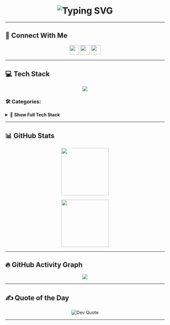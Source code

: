 <h1 align="center">
  <img src="https://readme-typing-svg.herokuapp.com?font=Source+Code+Pro&size=30&duration=4000&pause=1000&color=8A2BE2&center=true&vCenter=true&width=600&lines=✨+Hi,+I'm+Aarushi+Shetty+✨;💻+Passionate+Developer;🌱+Learning+Machine+Learning;🌍+Loves+Open+Source" alt="Typing SVG" />
</h1>



---

## 🔗 Connect With Me
<p align="center">
  <a href="https://instagram.com/aarushi._.shetty" target="_blank"><img src="https://img.shields.io/badge/Instagram-%23E4405F.svg?logo=Instagram&logoColor=white" height="30"/></a>
  <a href="https://linkedin.com/in/aarushi-vshetty-ac123103042204" target="_blank"><img src="https://img.shields.io/badge/LinkedIn-%230077B5.svg?logo=linkedin&logoColor=white" height="30"/></a>
  <a href="mailto:shetty@gmail.com"><img src="https://img.shields.io/badge/Email-D14836?logo=gmail&logoColor=white" height="30"/></a>
</p>

---

## 💻 Tech Stack
<p align="center">
<img src="https://skillicons.dev/icons?i=python,java,cpp,kotlin,html,css,js,ts,react,nextjs,nodejs,vue,tailwind,bootstrap,express,mysql,mongodb,ruby,postgresql,aws,azure,docker,git,github" />
</p>

### 🛠️ Categories:
<details>
<summary>📜 <b>Show Full Tech Stack</b></summary>

✔ **Languages:**  
C, C++, Python, Java, Kotlin, Ruby, Go, TypeScript, JavaScript, R

✔ **Frameworks & Libraries:**  
React, Next.js, Vue.js, Angular, TailwindCSS, Bootstrap, Node.js, Express.js 

✔ **Cloud & DevOps:**  
AWS, Azure, Google Cloud, Firebase, Render, Netlify, Vercel, Docker, Jenkins  

✔ **Databases:**  
MySQL, MongoDB, PostgreSQL, Oracle 

✔ **ML & Data:**  
TensorFlow, PyTorch, scikit-learn, Pandas, NumPy, Matplotlib  

✔ **Others:**  
Git, GitHub, OpenCV, CMake  

</details>


---

## 📊 GitHub Stats
<p align="center">
  <img src="https://github-readme-stats.vercel.app/api?username=AarushiiShetty&theme=radical&show_icons=true&hide_border=true" height="150"/>
  <!-- <img src="https://github-readme-streak-stats.herokuapp.com/?user=AarushiiShetty&theme=radical&hide_border=true" height="150"/> -->
</p>

<p align="center">
  <img src="https://github-readme-stats.vercel.app/api/top-langs/?username=AarushiiShetty&theme=radical&layout=compact&hide_border=true" height="150"/>
</p>

---

## 🔥 GitHub Activity Graph
<p align="center">
  <img src="https://github-readme-activity-graph.vercel.app/graph?username=AarushiiShetty&theme=react-dark&hide_border=true&area=true" />
</p>

---

## ✍ Quote of the Day
<p align="center">
  <img src="https://quotes-github-readme.vercel.app/api?type=horizontal&theme=radical" alt="Dev Quote"/>
</p>

---

<!-- Proudly created with ❤️ by Aarushi -->
